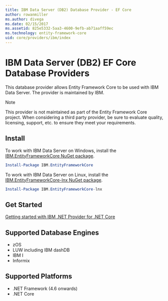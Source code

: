 ```yaml
---
title: IBM Data Server (DB2) Database Provider - EF Core
author: rowanmiller
ms.author: divega
ms.date: 02/15/2017
ms.assetid: 825e5332-5aa3-4600-9efb-ab71aaff59ec
ms.technology: entity-framework-core
uid: core/providers/ibm/index
---
```


# IBM Data Server (DB2) EF Core Database Providers

This database provider allows Entity Framework Core to be used with IBM Data Server. The provider is maintained by IBM.

> [!NOTE]  
> This provider is not maintained as part of the Entity Framework Core project. When considering a third party provider, be sure to evaluate quality, licensing, support, etc. to ensure they meet your requirements.

## Install

To work with IBM Data Server on Windows, install the [IBM.EntityFrameworkCore NuGet package](https://www.nuget.org/packages/IBM.EntityFrameworkCore).

``` powershell
Install-Package IBM.EntityFrameworkCore
```

To work with IBM Data Server on Linux, install the [IBM.EntityFrameworkCore-lnx NuGet package](https://www.nuget.org/packages/IBM.EntityFrameworkCore-lnx).

``` powershell
Install-Package IBM.EntityFrameworkCore-lnx
```

## Get Started

[Getting started with IBM .NET Provider for .NET Core](https://www.ibm.com/developerworks/community/blogs/96960515-2ea1-4391-8170-b0515d08e4da/entry/DB2DotnetCore?lang=en)

## Supported Database Engines

* zOS
* LUW including IBM dashDB
* IBM I
* Informix

## Supported Platforms

* .NET Framework (4.6 onwards)
* .NET Core
